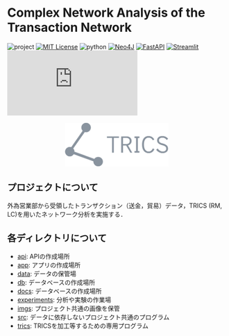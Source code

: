 # Complex Network Analysis of the Transaction Network

<!-- PROJECT SHIELDS -->
![project][project-shield]
[![MIT License][license-shield]][license-url]
![python][python-shield]
[![Neo4J][neo4j-shield]][neo4j-url]
[![FastAPI][fastapi-shield]][fastapi-url]
[![Streamlit][streamlit-shield]][streamlit-url]
[![Vue][vue-shield]][vue-url]


<!-- PROJECT LOGO -->
<div align="center">
    <img src=./imgs/project_logo.png height=100>
</div>

<!-- ABOUT THE PROJECT -->
## プロジェクトについて

外為営業部から受領したトランザクション（送金，貿易）データ，TRICS (RM, LC)を用いたネットワーク分析を実施する．

<!-- FOLDER -->
## 各ディレクトリについて

* [api][api-dir-url]: APIの作成場所
* [app][app-dir-url]: アプリの作成場所
* [data][data-dir-url]: データの保管場
* [db][db-dir-url]: データベースの作成場所
* [docs][docs-dir-url]: データベースの作成場所
* [experiments][experiments-dir-url]: 分析や実験の作業場
* [imgs][imgs-dir-url]: プロジェクト共通の画像を保管
* [src][src-dir-url]: データに依存しないプロジェクト共通のプログラム
* [trics][trics-dir-url]: TRICSを加工等するための専用プログラム

<!-- MARKDOWN LINKS & IMAGES -->
[project-shield]: https://img.shields.io/badge/project-DX_THEME2-113243?style=for-the-badge
[neo4j-shield]: https://img.shields.io/badge/neo4j-5.0%2B-3498de?style=for-the-badge&logo=neo4j
[neo4j-url]: https://neo4j.com
[fastapi-shield]: https://img.shields.io/badge/FastAPI-*-2ea44f?style=for-the-badge&logo=FastAPI
[fastapi-url]: https://fastapi.tiangolo.com/
[streamlit-shield]: https://img.shields.io/badge/streamlit-現状こっち-FF4B4B?style=for-the-badge&logo=streamlit
[streamlit-url]: https://streamlit.io/
[vue-shield]: https://img.shields.io/badge/vue-本当はこっち使いたい-4fc08d?style=for-the-badge&logo=vue.js
[vue-url]: https://vuejs.org/
[python-shield]: https://img.shields.io/badge/python-3.9%2B-2ea44f?style=for-the-badge&logo=python
[license-shield]: https://img.shields.io/badge/license-MIT-ff7964.svg?style=for-the-badge
[license-url]: ./LICENSE.txt
[api-dir-url]: ./api
[app-dir-url]: ./app
[data-dir-url]: ./data
[db-dir-url]: ./db
[docs-dir-url]: ./docs
[experiments-dir-url]: ./experiments
[imgs-dir-url]: ./imgs
[src-dir-url]: ./src
[trics-dir-url]: ./trics